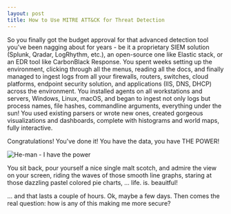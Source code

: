 ```yaml
---
layout: post
title: How to Use MITRE ATT&CK for Threat Detection
---
```


So you finally got the budget approval for that advanced detection tool you've been nagging about for years - be it a proprietary SIEM solution (Splunk, Qradar, LogRhythm, etc.), an open-source one like Elastic stack, or an EDR tool like CarbonBlack Response. You spent weeks setting up the environment, clicking through all the menus, reading all the docs, and finally managed to ingest logs from all your firewalls, routers, switches, cloud platforms, endpoint security solution, and applications (IIS, DNS, DHCP) across the environment. You installed agents on all workstations and servers, Windows, Linux, macOS, and began to ingest not only logs but process names, file hashes, commandline arguments, everything under the sun! You used existing parsers or wrote new ones, created gorgeous visualizations and dashboards, complete with histograms and world maps, fully interactive. 

Congratulations! You've done it! You have the data, you have THE POWER!

![He-man - I have the power](https://www.jobnimbus.com/wp-content/uploads/2013/10/tumblr_m336glqeNC1r04pibo1_500.jpg)

You sit back, pour yourself a nice single malt scotch, and admire the view on your screen, riding the waves of those smooth line graphs, staring at those dazzling pastel colored pie charts, ... life. is. beauitful!


... and that lasts a couple of hours. Ok, maybe a few days. Then comes the real question: how is any of this making me more secure?


